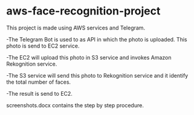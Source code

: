 # aws-face-recognition-project

This project is made using AWS services and Telegram.

-The Telegram Bot is used to as API in which the photo is uploaded. This photo is send to EC2 service.

-The EC2 will upload this photo in S3 service and invokes Amazon Rekognition service.

-The S3 service will send this photo to Rekognition service and it identify the total number of faces.

-The result is send to EC2.

screenshots.docx contains the step by step procedure.
